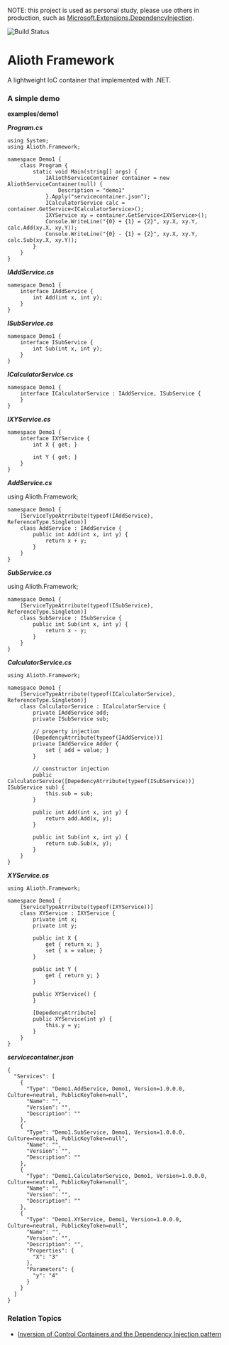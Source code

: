 NOTE: this project is used as personal study, please use others in production, such as [Microsoft.Extensions.DependencyInjection](https://learn.microsoft.com/en-us/dotnet/core/extensions/dependency-injection).

![Build Status](https://github.com/ousiax/Alioth.Framework/actions/workflows/ci.yml/badge.svg?branch=main)

# Alioth Framework

A lightweight IoC container that implemented with .NET.

### A simple demo

**examples/demo1**

***Program.cs***

    using System;
    using Alioth.Framework;
    
    namespace Demo1 {
        class Program {
            static void Main(string[] args) {
                IAliothServiceContainer container = new AliothServiceContainer(null) {
                    Description = "demo1"
                }.Apply("servicecontainer.json");
                ICalculatorService calc = container.GetService<ICalculatorService>();
                IXYService xy = container.GetService<IXYService>();
                Console.WriteLine("{0} + {1} = {2}", xy.X, xy.Y, calc.Add(xy.X, xy.Y));
                Console.WriteLine("{0} - {1} = {2}", xy.X, xy.Y, calc.Sub(xy.X, xy.Y));
            }
        }
    }

***IAddService.cs***

    namespace Demo1 {
        interface IAddService {
            int Add(int x, int y);
        }
    }

***ISubService.cs***

    namespace Demo1 {
        interface ISubService {
            int Sub(int x, int y);
        }
    }

***ICalculatorService.cs***

    namespace Demo1 {
        interface ICalculatorService : IAddService, ISubService {
        }
    }

***IXYService.cs***

    namespace Demo1 {
        interface IXYService {
            int X { get; }
    
            int Y { get; }
        }
    }

***AddService.cs***

using Alioth.Framework;

    namespace Demo1 {
        [ServiceTypeAtrribute(typeof(IAddService), ReferenceType.Singleton)]
        class AddService : IAddService {
            public int Add(int x, int y) {
                return x + y;
            }
        }
    }

***SubService.cs***

using Alioth.Framework;

    namespace Demo1 {
        [ServiceTypeAtrribute(typeof(ISubService), ReferenceType.Singleton)]
        class SubService : ISubService {
            public int Sub(int x, int y) {
                return x - y;
            }
        }
    }

***CalculatorService.cs***

    using Alioth.Framework;

    namespace Demo1 {
        [ServiceTypeAtrribute(typeof(ICalculatorService), ReferenceType.Singleton)]
        class CalculatorService : ICalculatorService {
            private IAddService add;
            private ISubService sub;
    
            // property injection
            [DepedencyAtrribute(typeof(IAddService))]
            private IAddService Adder {
                set { add = value; }
            }
    
            // constructor injection
            public CalculatorService([DepedencyAtrribute(typeof(ISubService))] ISubService sub) {
                this.sub = sub;
            }
    
            public int Add(int x, int y) {
                return add.Add(x, y);
            }
    
            public int Sub(int x, int y) {
                return sub.Sub(x, y);
            }
        }
    }

***XYService.cs***

    using Alioth.Framework;
    
    namespace Demo1 {
        [ServiceTypeAtrribute(typeof(IXYService))]
        class XYService : IXYService {
            private int x;
            private int y;
    
            public int X {
                get { return x; }
                set { x = value; }
            }
    
            public int Y {
                get { return y; }
            }
    
            public XYService() {
            }
    
            [DepedencyAtrribute]
            public XYService(int y) {
                this.y = y;
            }
        }
    }

***servicecontainer.json***

    {
      "Services": [
        {
          "Type": "Demo1.AddService, Demo1, Version=1.0.0.0, Culture=neutral, PublicKeyToken=null",
          "Name": "",
          "Version": "",
          "Description": ""
        },
        {
          "Type": "Demo1.SubService, Demo1, Version=1.0.0.0, Culture=neutral, PublicKeyToken=null",
          "Name": "",
          "Version": "",
          "Description": ""
        },
        {
          "Type": "Demo1.CalculatorService, Demo1, Version=1.0.0.0, Culture=neutral, PublicKeyToken=null",
          "Name": "",
          "Version": "",
          "Description": ""
        },
        {
          "Type": "Demo1.XYService, Demo1, Version=1.0.0.0, Culture=neutral, PublicKeyToken=null",
          "Name": "",
          "Version": "",
          "Description": "",
          "Properties": {
            "X": "3"
          },
          "Parameters": {
            "y": "4"
          }
        }
      ]
    }

### Relation Topics
* [Inversion of Control Containers and the Dependency Injection
    pattern](http://www.martinfowler.com/articles/injection.html)
